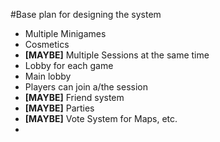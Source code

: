 #Base plan for designing the system

* Multiple Minigames
* Cosmetics
* **[MAYBE]** Multiple Sessions at the same time
* Lobby for each game
* Main lobby
* Players can join a/the session
* **[MAYBE]** Friend system
* **[MAYBE]** Parties
* **[MAYBE]** Vote System for Maps, etc.
* 